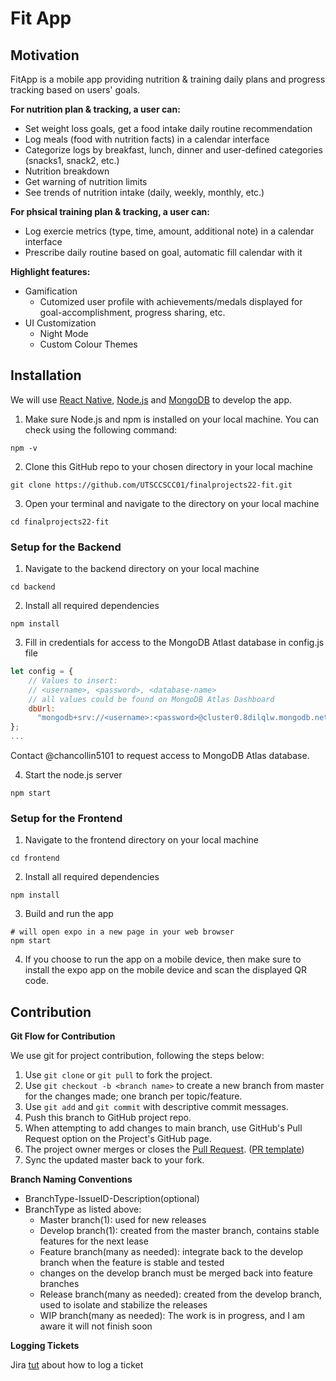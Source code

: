 # Fit App

## Motivation
FitApp is a mobile app providing nutrition & training daily plans and progress tracking based on users' goals. 

**For nutrition plan & tracking, a user can:**
* Set weight loss goals, get a food intake daily routine recommendation
* Log meals (food with nutrition facts) in a calendar interface
* Categorize logs by breakfast, lunch, dinner and user-defined categories (snacks1, snack2, etc.) 
* Nutrition breakdown
* Get warning of nutrition limits
* See trends of nutrition intake (daily, weekly, monthly, etc.)

**For phsical training plan & tracking, a user can:**
* Log exercie metrics (type, time, amount, additional note) in a calendar interface
* Prescribe daily routine based on goal, automatic fill calendar with it

**Highlight features:**
* Gamification
    * Cutomized user profile with achievements/medals displayed for goal-accomplishment, progress sharing, etc.
* UI Customization
    * Night Mode
    * Custom Colour Themes

## Installation

We will use [React Native](https://reactnative.dev/), [Node.js](https://nodejs.org/en/) and [MongoDB](https://www.mongodb.com/) to develop the app.

1. Make sure Node.js and npm is installed on your local machine. You can check using the following command:
```
npm -v
```
2. Clone this GitHub repo to your chosen directory in your local machine
```
git clone https://github.com/UTSCCSCC01/finalprojects22-fit.git
```
3. Open your terminal and navigate to the directory on your local machine
```
cd finalprojects22-fit
```
### Setup for the Backend
1. Navigate to the backend directory on your local machine
```
cd backend
```
2. Install all required dependencies
```
npm install
```
3. Fill in credentials for access to the MongoDB Atlast database in config.js file
```js
let config = {
    // Values to insert:
    // <username>, <password>, <database-name>
    // all values could be found on MongoDB Atlas Dashboard
    dbUrl:
      "mongodb+srv://<username>:<password>@cluster0.8dilqlw.mongodb.net/<database-name>?retryWrites=true&w=majority",
};
...
```
Contact @chancollin5101 to request access to MongoDB Atlas database.

4. Start the node.js server
```
npm start
```
### Setup for the Frontend
1. Navigate to the frontend directory on your local machine
```
cd frontend
```
2. Install all required dependencies
```
npm install
```
3. Build and run the app
```
# will open expo in a new page in your web browser
npm start
```
4. If you choose to run the app on a mobile device, then make sure to install the expo app on the mobile device and scan the displayed QR code.

## Contribution
**Git Flow for Contribution**

We use git for project contribution, following the steps below:

1. Use ``git clone`` or ``git pull`` to fork the project.
2. Use ``git checkout -b <branch name>`` to create a new branch from master for the changes made; one branch per topic/feature.
3. Use ``git add`` and ``git commit`` with descriptive commit messages.
4. Push this branch to GitHub project repo.
5. When attempting to add changes to main branch, use GitHub's Pull Request option on the Project's GitHub page.
6. The project owner merges or closes the [Pull Request](https://docs.github.com/en/pull-requests/collaborating-with-pull-requests/proposing-changes-to-your-work-with-pull-requests/creating-a-pull-request). ([PR template](https://gist.github.com/jcserv/33f19818fde83c18e755b1c138eeac49))
7. Sync the updated master back to your fork.

**Branch Naming Conventions**
* BranchType-IssueID-Description(optional)
* BranchType as listed above:
    * Master branch(1): used for new releases
    * Develop branch(1): created from the master branch, contains stable features for the next lease
    * Feature branch(many as needed): integrate back to the develop branch when the feature is stable and tested
    * changes on the develop branch must be merged back into feature branches
    * Release branch(many as needed): created from the develop branch, used to isolate and stabilize the releases
    * WIP branch(many as needed): The work is in progress, and I am aware it will not finish soon

**Logging Tickets**

Jira [tut](https://cmsweb.utsc.utoronto.ca/cscc01s22/tutorials/jira/Jira%20Tutorial.html) about how to log a ticket
